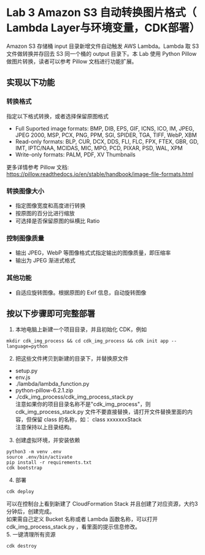 # Lab 3 Amazon S3 自动转换图片格式（ Lambda Layer与环境变量，CDK部署）
Amazon S3 存储桶 input 目录新增文件自动触发 AWS Lambda。Lambda 取 S3 文件做转换并存回去 S3 同一个桶的 output 目录下。本 Lab 使用 Python Pillow 做图片转换，读者可以参考 Pillow 文档进行功能扩展。  
## 实现以下功能
### 转换格式
指定以下格式转换，或者选择保留原图格式
* Full Suported image formats: BMP, DIB, EPS, GIF, ICNS, ICO, IM, JPEG, JPEG 2000, MSP, PCX, PNG, PPM, SGI, SPIDER, TGA, TIFF, WebP, XBM
* Read-only formats: BLP, CUR, DCX, DDS, FLI, FLC, FPX, FTEX, GBR, GD, IMT, IPTC/NAA, MCIDAS, MIC, MPO, PCD, PIXAR, PSD, WAL, XPM
* Write-only formats: PALM, PDF, XV Thumbnails  

更多详情参考 Pillow 文档: https://pillow.readthedocs.io/en/stable/handbook/image-file-formats.html

### 转换图像大小
* 指定图像宽度和高度进行转换
* 按原图的百分比进行缩放
* 可选择是否保留原图的纵横比 Ratio

### 控制图像质量
* 输出 JPEG，WebP 等图像格式式指定输出的图像质量，即压缩率  
* 输出为 JPEG 渐进式格式

### 其他功能
* 自适应旋转图像。根据原图的 Exif 信息，自动旋转图像
   
## 按以下步骤即可完整部署  
1. 本地电脑上新建一个项目目录，并且初始化 CDK，例如  
```
mkdir cdk_img_process && cd cdk_img_process && cdk init app --language=python  
```
2. 把这些文件拷贝到新建的目录下，并替换原文件  
* setup.py
* env.js
* ./lambda/lambda_function.py
* python-pillow-6.2.1.zip 
* ./cdk_img_process/cdk_img_process_stack.py  
注意如果你的项目目录名称不是"cdk_img_process"，则 cdk_img_process_stack.py 文件不要直接替换，请打开文件替换里面的内容，但保留 class 的名称，如： class xxxxxxxStack  
注意保持以上目录结构。  
  
3. 创建虚拟环境，并安装依赖
```
python3 -m venv .env
source .env/bin/activate
pip install -r requirements.txt
cdk bootstrap
```
4. 部署  
```
cdk deploy
```
可以在控制台上看到新建了 CloudFormation Stack 并且创建了对应资源，大约3分钟后，创建完成。  
如果需自己定义 Bucket 名称或者 Lambda 函数名称，可以打开 cdk_img_process_stack.py ，看里面的提示信息修改。  
5. 一键清理所有资源  
```
cdk destroy
```